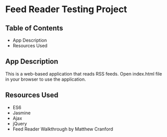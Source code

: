 # Feed Reader Testing Project

## Table of Contents

* App Description
* Resources Used

## App Description

This is a web-based application that reads RSS feeds. Open index.html file in your browser to use the application.

## Resources Used

* ES6
* Jasmine
* Ajax
* jQuery
* Feed Reader Walkthrough by Matthew Cranford

